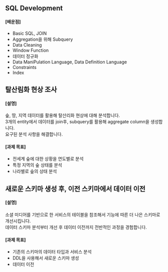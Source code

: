 ## SQL Development

#### [배운점]

- Basic SQL, JOIN
- Aggregation을 위해 Subquery
- Data Cleaning
- Window Function
- 데이터 정규화
- Data ManiPulation Language, Data Definition Language
- Constraints
- Index

## 탈산림화 현상 조사

#### [설명]

숲, 땅, 지역 데이터를 활용해 탈산리화 현상에 대해 분석합니다. </br>
3개의 entity에서 데이터를 join후, subquery를 활용해 aggregate column을 생성합니다. </br>
요구된 분석 사항을 해결합니다.

#### [과제 목표]

- 전세계 숲에 대한 상황을 연도별로 분석
- 특정 지역의 숲 상태를 분석
- 나라별로 숲의 상태 분석

## 새로운 스키마 생성 후, 이전 스키마에서 데이터 이전

#### [설명]

소셜 미디어를 기반으로 한 서비스의 테이블을 참조해서 기능에 따른 더 나은 스키마로 개선시킵니다. </br>
데이터 스키마 분석부터 개선 후 데이터 이전까지 전반적인 과정을 경험합니다.

#### [과제 목표]

- 기존의 스키마의 데이터 타입과 서비스 분석
- DDL을 사용해서 새로운 스키마 생성
- 데이터 이전
